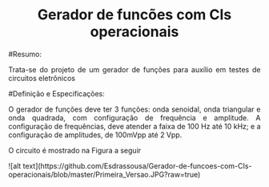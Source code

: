 <h1 align="center"> Gerador de funcões com CIs operacionais </h1>
#Resumo:
<p align="justify">
  Trata-se do projeto de um gerador de funções para auxílio em testes de circuitos eletrônicos 
</p>

#Definição e Especificações:
<p align="justify">
  O gerador de funções deve ter 3 funções: onda senoidal, onda triangular e onda quadrada, com
configuração de frequência e amplitude. A configuração de frequências, deve atender a faixa de
100 Hz até 10 kHz; e a configuração de amplitudes, de 100mVpp até 2 Vpp.
</p>

<p align="justify">
  O circuito é mostrado na Figura a seguir
</p>
![alt text](https://github.com/Esdrassousa/Gerador-de-funcoes-com-CIs-operacionais/blob/master/Primeira_Versao.JPG?raw=true)
